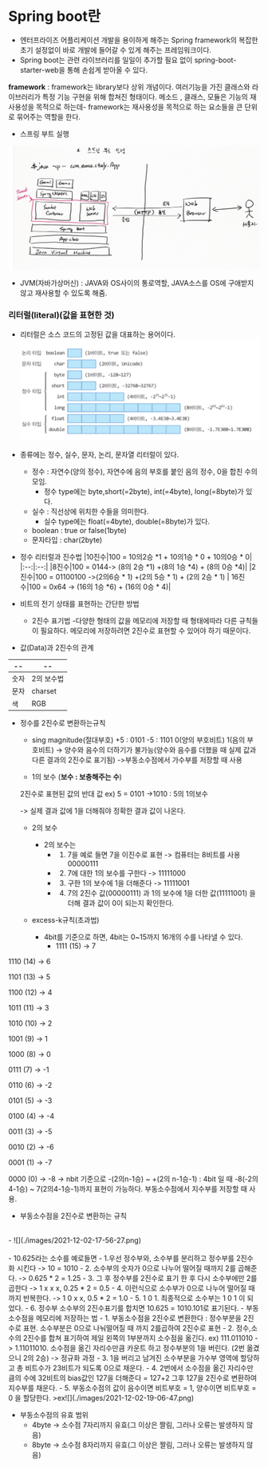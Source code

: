 # Spring boot란
- 엔터프라이즈 어플리케이션 개발을 용이하게 해주는 Spring framework의 복잡한 초기 설정없이 바로 개발에 들어갈 수 있게 해주는 프레임워크이다. 
- Spring boot는 관련 라이브러리를 일일이 추가할 필요 없이 spring-boot-starter-web을 통해 손쉽게 받아올 수 있다. 

**framework** : framework는 library보다 상위 개념이다. 여러기능을 가진 클래스와 라이브러리가 특정 기능 구현을 위해 합쳐진 형태이다. 메소드 , 클래스, 모듈은 기능의 재사용성을 목적으로 하는데- framework는 재사용성을 목적으로 하는 요소들을 큰 단위로 묶어주는 역할을 한다. 

  * 스프링 부트 실행
  
 ![](./images/2021-12-01-22-49-17.png)

   * JVM(자바가상머신) : JAVA와 OS사이의 통로역할, JAVA소스를 OS에 구애받지 않고 재사용할 수 있도록 해줌.



### 리터럴(literal)(값을 표현한 것)


 - 리터럴은 소스 코드의 고정된 값을 대표하는 용어이다.
  ![](./images/2021-12-02-00-36-05.png)
 - 종류에는 정수, 실수, 문자, 논리, 문자열 리터럴이 있다. 
   - 정수 : 자연수(양의 정수), 자연수에 음의 부호를 붙인 음의 정수, 0을 합친 수의 모임.
     - 정수 type에는 byte,short(=2byte), int(=4byte), long(=8byte)가 있다.
   - 실수 : 직선상에 위치한 수들을 의미한다.
     - 실수 type에는 float(=4byte), double(=8byte)가 있다.
   - boolean : true or false(1byte)
   - 문자타입 : char(2byte)

  - 정수 리터럴과 진수법
    |10진수|100 = 10의2승 *1 +  10의1승 * 0 + 10의0승 * 0|
    |:--:|:--:|
    |8진수|100 = 0144-> (8의 2승 *1) +(8의 1승 *4) + (8의 0승 *4)|
    |2진수|100 = 01100100 ->(2의6승 * 1) +(2의 5승 * 1) + (2의 2승 * 1)
    | 16진수|100 = 0x64 -> (16의 1승 *6) + (16의 0승 * 4)|

   - 비트의 전기 상태를 표현하는 간단한 방법
     - 2진수 표기법
       -다양한 형태의 값을 메모리에 저장할 때 형태에따라 다른 규칙들이 필요하다.
       메모리에 저장하려면 2진수로 표현할 수 있어야 하기 때문이다.
   - 값(Data)과 2진수의 관계 

|--|--|
|--|--|
|숫자|2의 보수법|                           
|문자|charset|                            
|색|RGB|     

- 정수를 2진수로 변환하는규칙
   - sing magnitude(절대부호)
   +5 : 0101
   -5 : 1101
   0(양의 부호비트)
   1(음의 부호비트)
   -> 양수와 음수의 더하기가 불가능(양수와 음수를 더했을 때 실제 값과 다른 결과의 2진수로 표기됨) ->부동소수점에서 가수부를 저장할 때 사용

   - 1의 보수 (**보수 : 보충해주는 수**)
   
   2진수로 표현된 값의 반대 값 ex) 5 = 0101 ->1010 : 5의 1의보수
   
   -> 실제 결과 값에 1을 더해줘야 정확한 결과 값이 나온다.

   - 2의 보수
     - 2의 보수는 
       - 1. 7을 예로 들면 7을 이진수로 표현 -> 컴퓨터는 8비트를 사용 00000111
       - 2. 7에 대한 1의 보수를 구한다 -> 11111000
       - 3. 구한 1의 보수에 1을 더해준다 -> 11111001
       - 4. 7의 2진수 값(00000111) 과 1의 보수에 1을 더한 값(11111001) 을 더해 결과 값이 0이 되는지 확인한다.

   - excess-k규칙(초과법)
     - 4bit를 기준으로 하면, 4bit는 0~15까지 16개의 수를 나타낼 수 있다. 
       - ﻿1111 (15) ->  7

1110 (14) ->  6

1101 (13) ->  5

1100 (12) ->  4

1011 (11) ->  3

1010 (10) ->  2

1001 (9)  ->  1

1000 (8)  ->  0

0111 (7)  -> -1

0110 (6)  -> -2

0101 (5)  -> -3

0100 (4)  -> -4

0011 (3)  -> -5

0010 (2)  -> -6

0001 (1)  -> -7

0000 (0)  -> -8
  -> nbit 기준으로 -(2의n-1승) ~ +(2의 n-1승-1) : 4bit 일 때 -8(-2의4-1승) ~ 7(2의4-1승-1)까지 표현이 가능하다. 부동소수점에서 지수부를 저장할 때 사용.
  <br>
  - 부동소수점을 2진수로 변환하는 규칙
  <br>
    - ![](./images/2021-12-02-17-56-27.png)<br>
     <br>
      - 10.625라는 소수를 예로들면
        - 1.우선 정수부와, 소수부를 분리하고 정수부를 2진수화 시킨다 -> 10 = 1010
        - 2. 소수부의 숫자가 0으로 나누어 떨어질 때까지 2를 곱해준다. -> 0.625 * 2 = 1.25
        - 3. 그 후 정수부를 2진수로 표기 한 후 다시 소수부에만 2를 곱한다 -> 1 x x x, 0.25 * 2 = 0.5
        - 4. 이런식으로 소수부가 0으로 나누어 떨어질 때까지 반복한다. -> 1 0 x x, 0.5 * 2 = 1.0
        - 5. 1 0 1. 최종적으로 소수부는 1 0 1 이 되었다.
        - 6. 정수부 소수부의 2진수표기를 합치면 10.625 = 1010.101로 표기된다.
    - 부동소수점을 메모리에 저장하는 법
      - 1. 부동소수점을 2진수로 변환한다 : 정수부분을 2진수로 표현. 소수부분은 0으로 나눠떨어질 때 까지 2를곱하여 2진수로 표현
      - 2. 정수,소수의 2진수를 합쳐 표기하여 제일 왼쪽의 1부분까지 소수점을 옮긴다.  ex) 111.011010 -> 1.11011010. 소수점을 옮긴 자리수만큼 카운트 하고 정수부분의 1을 버린다. (2번 옮겼으니 2의 2승) -> 정규화 과정
      - 3. 1을 버리고 남겨진 소수부분을 가수부 영역에 할당하고 총 비트수가 23비트가 되도록 0으로 채운다.
      - 4. 2번에서 소수점을 옮긴 자리수만큼의 수에 32비트의 bias값인 127을 더해준다 = 127+2 그후 127을 2진수로 변환하여 지수부를 채운다.
      - 5. 부동소수점의 값이 음수이면 비트부호 = 1, 양수이면 비트부호 = 0 을 할당한다.
      >ex![](./images/2021-12-02-19-06-47.png)

- 부동소수점의 유효 범위
  - 4byte -> 소수점 7자리까지 유효(그 이상은 짤림, 그러나 오류는 발생하지 않음)
  - 8byte -> 소수점 8자리까지 유효(그 이상은 짤림, 그러나 오류는 발생하지 않음)

   